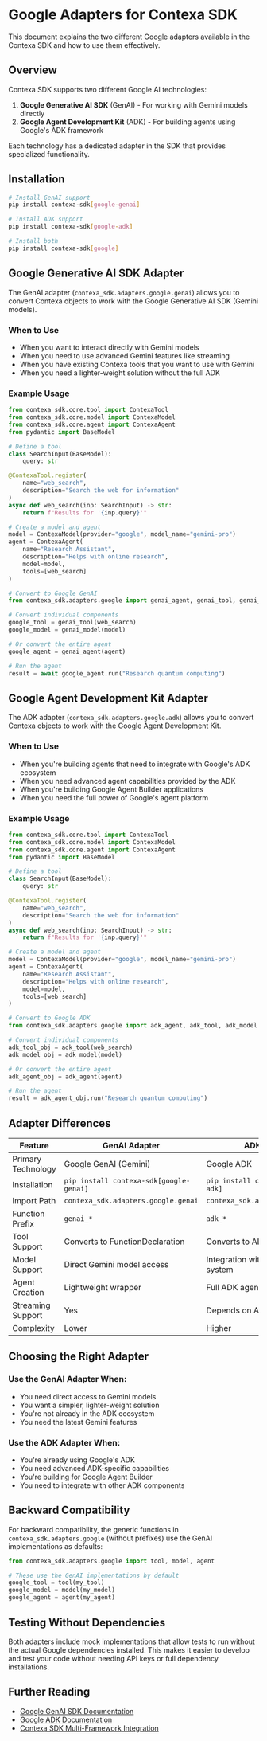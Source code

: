 # Google Adapters for Contexa SDK

This document explains the two different Google adapters available in the Contexa SDK and how to use them effectively.

## Overview

Contexa SDK supports two different Google AI technologies:

1. **Google Generative AI SDK** (GenAI) - For working with Gemini models directly
2. **Google Agent Development Kit** (ADK) - For building agents using Google's ADK framework

Each technology has a dedicated adapter in the SDK that provides specialized functionality.

## Installation

```bash
# Install GenAI support
pip install contexa-sdk[google-genai]

# Install ADK support
pip install contexa-sdk[google-adk]

# Install both
pip install contexa-sdk[google]
```

## Google Generative AI SDK Adapter

The GenAI adapter (`contexa_sdk.adapters.google.genai`) allows you to convert Contexa objects to work with the Google Generative AI SDK (Gemini models).

### When to Use

- When you want to interact directly with Gemini models
- When you need to use advanced Gemini features like streaming
- When you have existing Contexa tools that you want to use with Gemini
- When you need a lighter-weight solution without the full ADK

### Example Usage

```python
from contexa_sdk.core.tool import ContexaTool
from contexa_sdk.core.model import ContexaModel
from contexa_sdk.core.agent import ContexaAgent
from pydantic import BaseModel

# Define a tool
class SearchInput(BaseModel):
    query: str

@ContexaTool.register(
    name="web_search",
    description="Search the web for information"
)
async def web_search(inp: SearchInput) -> str:
    return f"Results for '{inp.query}'"

# Create a model and agent
model = ContexaModel(provider="google", model_name="gemini-pro")
agent = ContexaAgent(
    name="Research Assistant",
    description="Helps with online research",
    model=model,
    tools=[web_search]
)

# Convert to Google GenAI
from contexa_sdk.adapters.google import genai_agent, genai_tool, genai_model

# Convert individual components
google_tool = genai_tool(web_search)
google_model = genai_model(model)

# Or convert the entire agent
google_agent = genai_agent(agent)

# Run the agent
result = await google_agent.run("Research quantum computing")
```

## Google Agent Development Kit Adapter

The ADK adapter (`contexa_sdk.adapters.google.adk`) allows you to convert Contexa objects to work with the Google Agent Development Kit.

### When to Use

- When you're building agents that need to integrate with Google's ADK ecosystem
- When you need advanced agent capabilities provided by the ADK
- When you're building Google Agent Builder applications
- When you need the full power of Google's agent platform

### Example Usage

```python
from contexa_sdk.core.tool import ContexaTool
from contexa_sdk.core.model import ContexaModel
from contexa_sdk.core.agent import ContexaAgent
from pydantic import BaseModel

# Define a tool
class SearchInput(BaseModel):
    query: str

@ContexaTool.register(
    name="web_search",
    description="Search the web for information"
)
async def web_search(inp: SearchInput) -> str:
    return f"Results for '{inp.query}'"

# Create a model and agent
model = ContexaModel(provider="google", model_name="gemini-pro")
agent = ContexaAgent(
    name="Research Assistant",
    description="Helps with online research",
    model=model,
    tools=[web_search]
)

# Convert to Google ADK
from contexa_sdk.adapters.google import adk_agent, adk_tool, adk_model

# Convert individual components
adk_tool_obj = adk_tool(web_search)
adk_model_obj = adk_model(model)

# Or convert the entire agent
adk_agent_obj = adk_agent(agent)

# Run the agent
result = adk_agent_obj.run("Research quantum computing")
```

## Adapter Differences

| Feature | GenAI Adapter | ADK Adapter |
|---------|---------------|-------------|
| Primary Technology | Google GenAI (Gemini) | Google ADK |
| Installation | `pip install contexa-sdk[google-genai]` | `pip install contexa-sdk[google-adk]` |
| Import Path | `contexa_sdk.adapters.google.genai` | `contexa_sdk.adapters.google.adk` |
| Function Prefix | `genai_*` | `adk_*` |
| Tool Support | Converts to FunctionDeclaration | Converts to ADK Tool |
| Model Support | Direct Gemini model access | Integration with ADK model system |
| Agent Creation | Lightweight wrapper | Full ADK agent instance |
| Streaming Support | Yes | Depends on ADK version |
| Complexity | Lower | Higher |

## Choosing the Right Adapter

### Use the GenAI Adapter When:

- You need direct access to Gemini models
- You want a simpler, lighter-weight solution
- You're not already in the ADK ecosystem
- You need the latest Gemini features

### Use the ADK Adapter When:

- You're already using Google's ADK
- You need advanced ADK-specific capabilities
- You're building for Google Agent Builder
- You need to integrate with other ADK components

## Backward Compatibility

For backward compatibility, the generic functions in `contexa_sdk.adapters.google` (without prefixes) use the GenAI implementations as defaults:

```python
from contexa_sdk.adapters.google import tool, model, agent

# These use the GenAI implementations by default
google_tool = tool(my_tool)
google_model = model(my_model)
google_agent = agent(my_agent)
```

## Testing Without Dependencies

Both adapters include mock implementations that allow tests to run without the actual Google dependencies installed. This makes it easier to develop and test your code without needing API keys or full dependency installations.

## Further Reading

- [Google GenAI SDK Documentation](https://cloud.google.com/python/docs/reference/generativeai/latest)
- [Google ADK Documentation](https://cloud.google.com/agent-builder/docs/overview)
- [Contexa SDK Multi-Framework Integration](../README_MULTI_FRAMEWORK.md) 